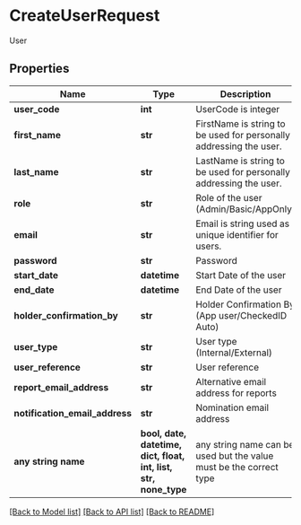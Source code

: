 # CreateUserRequest

User

## Properties
Name | Type | Description | Notes
------------ | ------------- | ------------- | -------------
**user_code** | **int** | UserCode is integer | [optional] 
**first_name** | **str** | FirstName is string to be used for personally addressing the user. | [optional] 
**last_name** | **str** | LastName is string to be used for personally addressing the user. | [optional] 
**role** | **str** | Role of the user (Admin/Basic/AppOnly) | [optional] 
**email** | **str** | Email is string used as unique identifier for users. | [optional] 
**password** | **str** | Password | [optional] 
**start_date** | **datetime** | Start Date of the user | [optional] 
**end_date** | **datetime** | End Date of the user | [optional] 
**holder_confirmation_by** | **str** | Holder Confirmation By (App user/CheckedID Auto) | [optional] 
**user_type** | **str** | User type (Internal/External) | [optional] 
**user_reference** | **str** | User reference | [optional] 
**report_email_address** | **str** | Alternative email address for reports | [optional] 
**notification_email_address** | **str** | Nomination email address | [optional] 
**any string name** | **bool, date, datetime, dict, float, int, list, str, none_type** | any string name can be used but the value must be the correct type | [optional]

[[Back to Model list]](../README.md#documentation-for-models) [[Back to API list]](../README.md#documentation-for-api-endpoints) [[Back to README]](../README.md)


